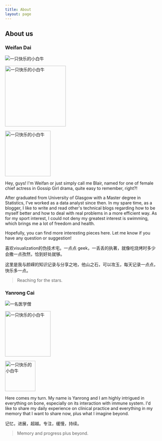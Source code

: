 ```yaml
---
title: About
layout: page
---
```

## About us

### Weifan Dai

![一只快乐的小白牛](http://i4.bvimg.com/627519/a36e5da46574f282.jpg)

<p><img src="http://i4.bvimg.com/627519/a36e5da46574f282.jpg" width = "200" height = "200"
alt="一只快乐的小白牛" align=center /></p>

<p><img src="http://i4.bvimg.com/627519/a36e5da46574f282.jpg" width = "150" height = "150" alt="一只快乐的小白牛" align=center /></p>

Hey, guys! I'm Weifan or just simply call me Blair, named for one of female chief actress in Gossip Girl drama, quite easy to remember, right?!

After graduated from University of Glasgow with a Master degree in Statistics, I've worked as a data analyst since then. In my spare time, as a blogger, I like to write and read other's technical blogs regarding how to be myself better and how to deal with real problems in a more efficient way. As for my sport interest, I could not deny my greatest interest is swimming, which brings me a lot of freedom and health. 

Hopefully, you can find more interesting pieces here. Let me know if you have any question or suggestion!

喜欢visualization的伪技术宅。一点点 geek，一丢丢的执著，就像吃烧烤时多少会撒一点孜然，恰到好处就够。

这里是我与颜嵘的知识记录与分享之地，他山之石，可以攻玉，每天记录一点点，快乐多一点。

> Reaching for the stars.

### Yanrong Cai

![一名医学僧](http://i2.bvimg.com/627519/85878e3cb74949ad.png)

<p><img src="http://i2.bvimg.com/627519/85878e3cb74949ad.png" width = "150" height = "150" alt="一只快乐的小白牛" align=center /></p>

<p><img src="http://i2.bvimg.com/627519/85878e3cb74949ad.png" width = "100" height = "100" alt="一只快乐的小白牛" align=center /></p>

Here comes my turn. My name is Yanrong and I am highly intrigued in everything on bone, especially on its interaction with immune system. I'd like to share my daily experience on clinical practice and everything in my memory that I want to share now, plus what I imagine beyond.

记忆，进展，超越。专注，缓慢，持续。

> Memory and progress plus beyond.






